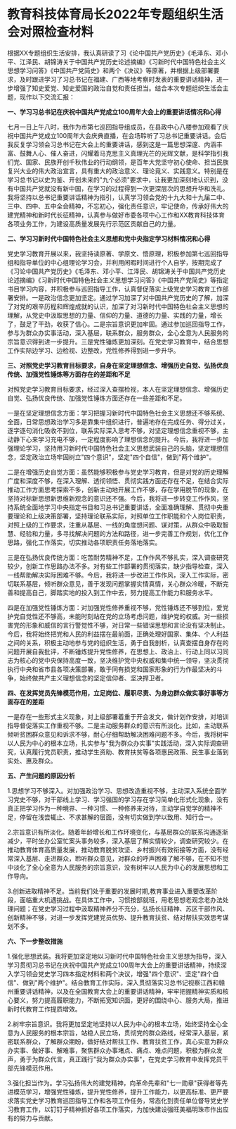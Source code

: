 # 教育科技体育局长2022年专题组织生活会对照检查材料

根据XX专题组织生活安排，我认真研读了习《论中国共产党历史》《毛泽东、邓小平、江泽民、胡锦涛关于中国共产党历史论述摘编》《习新时代中国特色社会主义思想学习问答》《中国共产党简史》和两个《决议》等原著，并根据上级部署要求，及时跟进学习了习总书记在福建、广西等地考察时发表的重要讲话精神，进一步增强了知史爱党、知史爱国的政治自觉和责任担当。结合本次专题组织生活会主题，现作以下交流汇报：

**一、学习习总书记在庆祝中国共产党成立100周年大会上的重要讲话情况和心得**

七月一日上午八时，我作为市第七巡回指导组成员，在县政中心八楼参加观看了庆祝中国共产党成立100周年大会庆典直播，在会场聆听了习总书记重要讲话。会后我反复学习领会习总书记在大会上的重要讲话，感到这是一篇思想深邃、内涵丰富、鼓舞人心、催人奋进，闪耀着马克思主义真理光芒的光辉文献，是科学指引我们党、国家、民族开创千秋伟业的行动纲领，是百年大党坚守初心使命、担当民族复兴大业的伟大政治宣言，具有重大的政治意义、理论竟义、实践意义。特别是在学习总书记以史为鉴、开创未来的"九个必须"要求中，让我更加深刻地认识到，没有中国共产党就没有新中国，在学习的过程得到一次更深层次的思想升华和洗礼。我将坚持以总书记重要讲话精神为指引，认真学习领会党的十九大和十九届二中、三中、四中、五中全会精神，不忘初心，强化责任意识，牢记使命，传承好伟大的建党精神和新时代长征精神，认真参与做好市委各项中心工作和XX教育科技体育各项业务工作，为建设高质量发展先行示范区贡献自己的力量。

**二、学习习新时代中国特色社会主义思想和党中央指定学习材料情况和心得**

党史学习教育开展以来，我坚持读原著、学原文、悟原理，积极参加第七巡回指导组和指导单位的中心组理论学习会，并利用闲暇时间进行个人自学，按期完成了《习论中国共产党历史》《毛泽东、邓小平、江泽民、胡锦涛关于中国共产党历史论述摘编》《习新时代中国特色社会主义思想学习问答》《中国共产党简史》等指定书目学习内容，并积极参与巡回指导工作，认真督促落实上级党史学习教育工作部署安排。一是政治信念更加坚定。通过学习加深了对中国共产党历史的了解，加深了对党的艰辛历程和辉煌成就的认识，加深了对习新时代中国特色社会主义思想的理解，从党史中汲取思想的力量、信仰的力量、道德的力量、实践的力量，增长了，鼓足了干劲，收获了信心。二是宗旨意识更加牢固。通过参加巡回指导工作，参与为群众办实事活动，深入基层，联系群众，服务群众，全心全意为人民服务的宗旨意识得到进一步提升。三是党性锤炼更加深刻。在党史学习教育中，结合思想工作实际边学习、边检视、边整改，党性修养得到进一步升华。

**三、对照党史学习教育目标要求，自身在坚定理想信念、增强历史自觉、弘扬优良传统、加强党性锤炼等方面存在的差距和不足**

对照党史学习教育目标要求，经过深入查摆检视，本人在坚定理想信念、增强历史自觉、弘扬优良传统、加强党性锤炼方面还存在一些差距和不足。

一是在坚定理想信念方面：学习把握习新时代中国特色社会主义思想还不够系统、全面，日常思想政治学习多是靠集中组织进行，普遍地存在完成任务、得分过关，逐字逐句消化吸收不到位，联系实际深入思考不够，对坚定理想信念重视不够，主动静下心来学习充电不够，一定程度影响了理想信念的提升。今后，我将进一步加强理论学习，坚持用习新时代中国特色社会主义思想武装自己的头脑，坚定理想信念，坚定政治立场牢固树立"四个意识"，坚定"四个自信"，做到"两个维护"。

二是在增强历史自觉方面：虽然能够积极参与党史学习教育，但是对党的历史理解广度和深度不够，在深入理解、透彻领悟、贯彻实践方面还存在不足，在结合实际推动工作方面思考探索不多，创新主动地开展工作不够，存在学用脱节的现象，在坚持对标新思想新思维新观念的意识还不强。今后，我将进一步转变工作作风，坚持系统全面地学习中央指定书目和习总书记重要讲话，全面准确理解、贯彻中央重要理论和上级决策部署，坚持理论联系实际，对照单位工作职能和个人岗位职责，对照上级的工作要求，注重从基层、一线的角度想问题、谋对策，从群众中吸取智慧、经验和力量，多寻找解决问题的方法和路径，进一步完善工作规划，优化工作思路，强化工作落实，切实推动各项职责任务落地落实。

三是在弘扬优良传统方面：吃苦耐劳精神不足，工作作风不够扎实，深入调查研究较少，创新工作思路办法不多。对有些工作部署的贯彻落实，缺少指导检查，深入一线帮助解决实际困难不够。今后，我将进一步改进工作作风，深入工作实际，密切联系基层，倾听群众意见，善于发现问题掌握实情真情，关心群众冷暖，不断完善和提高自己，脚踏实地的投入到工作中去，努力提高工作能力和服务水平。

四是在加强党性锤炼方面：对加强党性修养重视不够，党性锤炼还不够到位，爱党护党自觉性还不够高，未能时刻站在党的立场考虑问题，维护党的权威。对一些损害党的形象和威信的言行警觉性不够，对日常一些错误思想和言论没有坚决制止。今后，我将始终把党和人民的利益摆在最前面，正确处理好国家、集体、个人利益之间的关系，积极主动地参与党的组织生活，勇于自我剖析，认真查摆自身存在的问题开展自我批评，不断锤炼提升党性修养，在思想上、政治上、行动上同以习同志为核心的党中央保持高度一致，坚决维护党中央权威和集中统一领导，坚决贯彻执行中央和省市县各项决策部署，敢于同有损党和国家形象的行为作最坚决的斗争，始终做共产主义理想信念的坚定信仰者、坚决捍卫者。

**四、在发挥党员先锋模范作用，立足岗位、履职尽责、为身边群众做实事好事等方面存在的差距**

一是存在一些形式主义现象，对上级部署着重于开会发文，做计划作安排，对培训指导督促落实工作重视不够。二是主动服务群众的意识有所淡化。比如，主动联系倾听贫困群众意见和诉求不够，耐心仔细帮助解决困难问题不多。今后，我将树牢以人民为中心的根本立场，扎实参与"我为群众办实事"实践活动，深入实际调查研究，认真履行党员职责，推动学生资助、教育扶贫等各项惠民政策、民生事业落到实处、惠及群众。

**五、产生问题的原因分析**

1.思想学习不够深入。对加强政治学习、思想改造重视不够，主动深入系统全面学习党史不够，对干部线上学习、学习强国的学习存在学习简单化形式化现象，没有真正把学习作为一种境界、一种习惯、一种修养来对待，主动学自觉学的精神不足，停留在浅尝辄止、不求甚解的层面，没有切实做到学以致用、知行合一。

2.宗旨意识有所淡化。随着年龄增长和工作环境变化，与基层群众的联系沟通逐渐减少，平时坐办公室忙案头事务较多，深入基层了解实情较少，调查研究较少。在推动教育体育高质量发展，推动教育脱贫攻坚、乡村振兴有效衔接等方面，没有经常深入基层、走进群众，聆听群众意见，对群众的呼声困难了解不够，在不知不觉中淡化了全心全意为人民服务的宗旨意识，没有树牢以人民为中心的发展思想和工作导向。

3.创新进取精神不足。当前我们处于重要的发展时期,教育事业进入重要改革阶段，面临重大机遇挑战。在具体工作中，习惯按部就班，用老思想老观念老办法处理问题；在党史学习过程中汲取精神养分不充分，弘扬长征精神、苏区干部作风、创新精神不够，对进一步发挥党建党员优势、提升教育扶贫、结对帮扶实效思考谋划不多。

**六、下一步整改措施**

1.强化思想武装。我将更加坚定地以习新时代中国特色社会主义思想为指导，深入学习贯彻习总书记在庆祝中国共产党成立100周年大会上的重要讲话精神，持续深入学习领会党史学习四本指定材料和两个决议，增强"四个意识"、坚定"四个自信"、做到"两个维护"。结合教育工作实际，深入贯彻落实习总书记视察江西和赣州重要讲话精神，以及在全国教育大会上的重要讲话精神，牢牢把握精神实质和核心要义，努力提高履职能力，不断拓宽知识面，更好的围绕中心、服务大局，推进新时代教育工作提质增效。

2.树牢宗旨意识。我将更加坚定地坚持以人民为中心的根本立场，始终坚持全心全意为人民服务的根本宗旨，站稳人民立场，贯彻党的群众路线，经常深入基层，紧密联系群众，了解群众期盼，做好结对帮扶工作、教育扶贫工作，真心实意为群众办实事、做好事、解难事，聚焦群众办事堵点、痛点、难点问题，积极为群众发声，勇于为群众代言，真正践行"我为群众办实事"，在党史学习教育中发挥党员干部先锋模范作用。

3.强化担当作为。学习弘扬伟大的建党精神，向革命先辈和"七一勋章"获得者等先进模范学习，增强党性锤炼，提升党性修养，提升工作能力，以更高标准、更严要求落实党史学习教育巡回指导工作和各项工作任务，常态化到责任单位督导党史学习教育工作，以钉钉子精神抓好各项工作落实，为加快建设强旺美福明珠市作出应有的努力与贡献。
